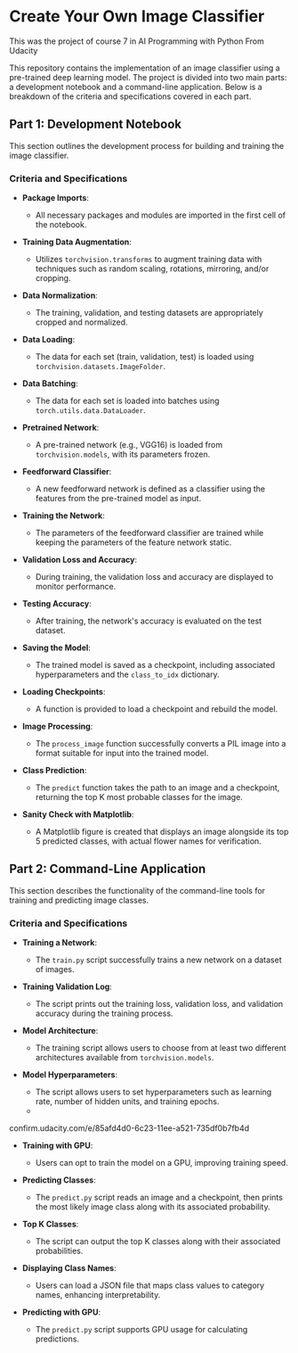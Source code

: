 # Create Your Own Image Classifier
 This was the project of course 7 in AI Programming with Python From Udacity

This repository contains the implementation of an image classifier using a pre-trained deep learning model. The project is divided into two main parts: a development notebook and a command-line application. Below is a breakdown of the criteria and specifications covered in each part.

## Part 1: Development Notebook

This section outlines the development process for building and training the image classifier.

### Criteria and Specifications

- **Package Imports**: 
  - All necessary packages and modules are imported in the first cell of the notebook.

- **Training Data Augmentation**: 
  - Utilizes `torchvision.transforms` to augment training data with techniques such as random scaling, rotations, mirroring, and/or cropping.

- **Data Normalization**: 
  - The training, validation, and testing datasets are appropriately cropped and normalized.

- **Data Loading**: 
  - The data for each set (train, validation, test) is loaded using `torchvision.datasets.ImageFolder`.

- **Data Batching**: 
  - The data for each set is loaded into batches using `torch.utils.data.DataLoader`.

- **Pretrained Network**: 
  - A pre-trained network (e.g., VGG16) is loaded from `torchvision.models`, with its parameters frozen.

- **Feedforward Classifier**: 
  - A new feedforward network is defined as a classifier using the features from the pre-trained model as input.

- **Training the Network**: 
  - The parameters of the feedforward classifier are trained while keeping the parameters of the feature network static.

- **Validation Loss and Accuracy**: 
  - During training, the validation loss and accuracy are displayed to monitor performance.

- **Testing Accuracy**: 
  - After training, the network's accuracy is evaluated on the test dataset.

- **Saving the Model**: 
  - The trained model is saved as a checkpoint, including associated hyperparameters and the `class_to_idx` dictionary.

- **Loading Checkpoints**: 
  - A function is provided to load a checkpoint and rebuild the model.

- **Image Processing**: 
  - The `process_image` function successfully converts a PIL image into a format suitable for input into the trained model.

- **Class Prediction**: 
  - The `predict` function takes the path to an image and a checkpoint, returning the top K most probable classes for the image.

- **Sanity Check with Matplotlib**: 
  - A Matplotlib figure is created that displays an image alongside its top 5 predicted classes, with actual flower names for verification.

## Part 2: Command-Line Application

This section describes the functionality of the command-line tools for training and predicting image classes.

### Criteria and Specifications

- **Training a Network**: 
  - The `train.py` script successfully trains a new network on a dataset of images.

- **Training Validation Log**: 
  - The script prints out the training loss, validation loss, and validation accuracy during the training process.

- **Model Architecture**: 
  - The training script allows users to choose from at least two different architectures available from `torchvision.models`.

- **Model Hyperparameters**: 
  - The script allows users to set hyperparameters such as learning rate, number of hidden units, and training epochs.
  - 
confirm.udacity.com/e/85afd4d0-6c23-11ee-a521-735df0b7fb4d

- **Training with GPU**: 
  - Users can opt to train the model on a GPU, improving training speed.

- **Predicting Classes**: 
  - The `predict.py` script reads an image and a checkpoint, then prints the most likely image class along with its associated probability.

- **Top K Classes**: 
  - The script can output the top K classes along with their associated probabilities.

- **Displaying Class Names**: 
  - Users can load a JSON file that maps class values to category names, enhancing interpretability.

- **Predicting with GPU**: 
  - The `predict.py` script supports GPU usage for calculating predictions.
